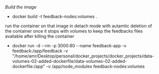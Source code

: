 _Build the image_ 

* docker build -t feedback-nodes:volumes .

run the container on that image in detach mode with autamtic deletion of the container once it stops with volumes to keep the feedbacks files avaliable after killing the container 

* docker run -d --rm -p 3000:80 --name feedback-app -v feedback:/app/feedback -v "/home/amr/Desktop/personal/docker_projects/docker_projects/data-volumes-02-added-dockerfile/data-volumes-02-added-dockerfile:/app" -v /app/node_modules feedback-nodes:volumes